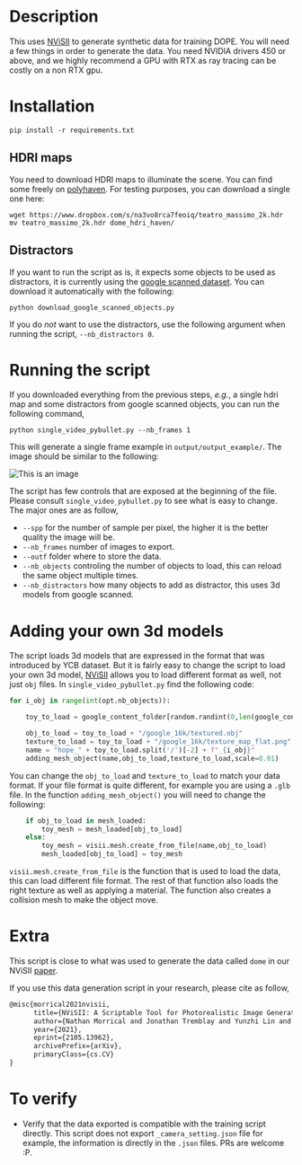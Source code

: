 # Description

This uses [NViSII](https://github.com/owl-project/NVISII) to generate synthetic data for training DOPE. 
You will need a few things in order to generate the data. 
You need NVIDIA drivers 450 or above, and we highly recommend a GPU with RTX as ray tracing can be costly on a non RTX gpu. 

# Installation
```
pip install -r requirements.txt
```

## HDRI maps
You need to download HDRI maps to illuminate the scene. You can find some freely on [polyhaven](https://polyhaven.com/hdris). 
For testing purposes, you can download a single one here: 
```
wget https://www.dropbox.com/s/na3vo8rca7feoiq/teatro_massimo_2k.hdr
mv teatro_massimo_2k.hdr dome_hdri_haven/
```


## Distractors

If you want to run the script as is, it expects some objects to be used as distractors, it is currently using the [google scanned dataset](https://app.ignitionrobotics.org/GoogleResearch/fuel/collections/Google%20Scanned%20Objects). You can download it automatically with the following: 

```
python download_google_scanned_objects.py
```

If you do *not* want to use the distractors, use the following argument when running the script, `--nb_distractors 0`.

# Running the script

If you downloaded everything from the previous steps, _e.g._, a single hdri map and some distractors from google scanned objects, you can run the following command,

```
python single_video_pybullet.py --nb_frames 1
```

This will generate a single frame example in `output/output_example/`. The image should be similar to the following: 

![This is an image](/scripts/nvisii_fata_gen/output/output_example/00001.png)

The script has few controls that are exposed at the beginning of the file. 
Please consult `single_video_pybullet.py` to see what is easy to change. 
The major ones are as follow, 
- `--spp` for the number of sample per pixel, the higher it is the better quality the image will be.  
- `--nb_frames` number of images to export.
- `--outf` folder where to store the data. 
- `--nb_objects` controling the number of objects to load, this can reload the same object multiple times. 
- `--nb_distractors` how many objects to add as distractor, this uses 3d models from google scanned. 

# Adding your own 3d models 

The script loads 3d models that are expressed in the format that was introduced by YCB dataset. 
But it is fairly easy to change the script to load your own 3d model, [NViSII](https://github.com/owl-project/NVISII) allows you to load different format 
as well, not just `obj` files. In `single_video_pybullet.py` find the following code: 

```python
for i_obj in range(int(opt.nb_objects)):

    toy_to_load = google_content_folder[random.randint(0,len(google_content_folder)-1)]

    obj_to_load = toy_to_load + "/google_16k/textured.obj"
    texture_to_load = toy_to_load + "/google_16k/texture_map_flat.png"
    name = "hope_" + toy_to_load.split('/')[-2] + f"_{i_obj}"
    adding_mesh_object(name,obj_to_load,texture_to_load,scale=0.01)
```
You can change the `obj_to_load` and `texture_to_load` to match your data format. If your file format is quite different, for example you are using a `.glb` file. 
In the function `adding_mesh_object()` you will need to change the following: 

```python
    if obj_to_load in mesh_loaded:
        toy_mesh = mesh_loaded[obj_to_load] 
    else:
        toy_mesh = visii.mesh.create_from_file(name,obj_to_load)
        mesh_loaded[obj_to_load] = toy_mesh
```
`visii.mesh.create_from_file` is the function that is used to load the data, this can load different file format. The rest of that function also loads the right texture as well as applying a material. The function also creates a collision mesh to make the object move. 

# Extra

This script is close to what was used to generate the data called `dome` in our NViSII [paper](https://arxiv.org/abs/2105.13962). 

If you use this data generation script in your research, please cite as follow, 

```latex
@misc{morrical2021nvisii,
      title={NViSII: A Scriptable Tool for Photorealistic Image Generation}, 
      author={Nathan Morrical and Jonathan Tremblay and Yunzhi Lin and Stephen Tyree and Stan Birchfield and Valerio Pascucci and Ingo Wald},
      year={2021},
      eprint={2105.13962},
      archivePrefix={arXiv},
      primaryClass={cs.CV}
}
``` 

# To verify

- Verify that the data exported is compatible with the training script directly. This script does not export `_camera_setting.json` file for example, the information is directly in the `.json` files. 
PRs are welcome :P. 

